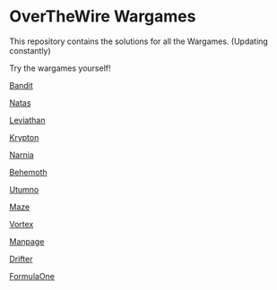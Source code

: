 # OverTheWire Wargames
This repository contains the solutions for all the Wargames. (Updating constantly)

Try the wargames yourself!

[Bandit](https://overthewire.org/wargames/bandit/) 

[Natas](https://overthewire.org/wargames/natas/)

[Leviathan](https://overthewire.org/wargames/leviathan/)

[Krypton](https://overthewire.org/wargames/krypton/)

[Narnia](https://overthewire.org/wargames/narnia/) 

[Behemoth](https://overthewire.org/wargames/behemoth/) 

[Utumno](https://overthewire.org/wargames/utumno/) 

[Maze](https://overthewire.org/wargames/maze/) 

[Vortex](https://overthewire.org/wargames/vortex/)  

[Manpage](https://overthewire.org/wargames/manpage/)  

[Drifter](https://overthewire.org/wargames/drifter/)  

[FormulaOne](https://overthewire.org/wargames/formulaone/)  

